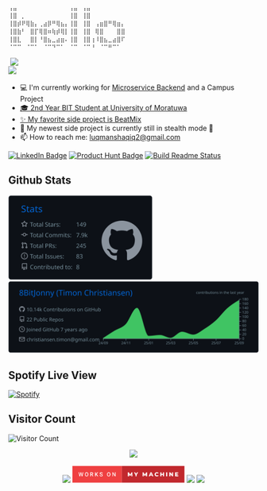 ```
⢠⣤⠀⠀⠀⠀⠀⠀⠀⠀⠀⠀⠀⠀⢠⣤⠀⢠⣤⠀⠀⠀⠀⠀⠀⠀⠀
⢸⣿⠀⡀⠀⠀⠀⠀⠀⠀⠀⠀⠀⠀⢸⣿⠀⢸⣿⠀⠀⠀⠀⠀⠀⠀⠀
⢸⣿⡾⠟⢿⣷⡄⢀⣴⡿⠛⢿⣦⡄⢸⣿⠀⢸⣿⠀⢠⣶⣿⠛⢿⣶⡄
⢸⣿⣷⠃⠀⣿⡏⢿⣿⠶⢷⡾⢿⡇⢸⣿⠀⢸⣿⠀⢿⣿⠀⠀⠀⣿⣿
⢸⣿⣇⠀⠀⣿⡇⠘⣿⣦⣀⣴⣶⠄⢸⣿⠀⢸⣿⢰⠸⣿⣦⣀⣴⣿⠏
⠈⠉⠉⠀⠈⠉⠁⠀⠈⠉⠙⠉⠁⠀⠈⠉⠀⠈⠉⠘⠀⠈⠉⠛⠉⠁⠀
```

<img align="right" width="500" src="https://media1.giphy.com/media/13HgwGsXF0aiGY/giphy.gif" />
<br/>
<img src="https://readme-typing-svg.herokuapp.com/?color=016EEA&height=18&width=300&vCenter=true&lines=Timon+Christiansen;Full+stack+Web/App+dev;Open+source+magician" />
<ul>
  <li> 💻 I'm currently working for <a href="https://github.com/super-chat">Microservice Backend</a>  and a Campus Project <a href="https://github.com/super-chat"></li>
  <li> 🎓 2nd Year BIT Student at University of Moratuwa </li>
  <li> ✨ My favorite side project is <a href="https://github.com/8BitJonny/BeatMix">BeatMix</a> </li>
  <li> 🔭 My newest side project is currently still in stealth mode 🤫 </li>
  <li> 📫 How to reach me: <a href="mailto: luqmanshaqiq2@gmail.com">luqmanshaqiq2@gmail.com</a> </li>
</li>
</ul>

<p><a href="https://www.linkedin.com/in/timonchristiansen/"><img src="https://img.shields.io/badge/-LinkedIn-0077B5?style=flat-square&amp;labelColor=0077B5&amp;logo=LinkedIn&amp;link=https://www.linkedin.com/in/timonchristiansen/" alt="LinkedIn Badge"></a>
<a href="https://www.producthunt.com/@timon_christiansen/made"><img src="https://img.shields.io/badge/-ProductHunt-da552f?style=flat-square&amp;labelColor=fff&amp;logo=Product-Hunt&amp;link=https://www.producthunt.com/@timon_christiansen/made" alt="Product Hunt Badge"></a>
<a href="https://github.com/8BitJonny/8BitJonny/actions"><img src="https://github.com/8BitJonny/8BitJonny/actions/workflows/main.yml/badge.svg" alt="Build Readme Status"></a></p>

## Github Stats

<img width="290" src="https://raw.githubusercontent.com/8BitJonny/8BitJonny/master/profile-summary-card-output/github_dark/3-stats.svg"> <img width="570" src="https://raw.githubusercontent.com/8BitJonny/8BitJonny/master/profile-summary-card-output/github_dark/0-profile-details.svg">

## Spotify Live View
[![Spotify](https://github-spotify-live.vercel.app/api/spotify)](https://open.spotify.com/user/1164145877)

## Visitor Count
![Visitor Count](https://profile-counter.glitch.me/8BitJonny/count.svg)

<p align="center">
  <img src="https://readme-typing-svg.herokuapp.com/?center=true&vCenter=true&color=016EEA&width=800&lines=This+page+is+best+viewed+in+dark+mode.;Hope+you+enjoy!;Now+we+both+probably+need+to+get+back+to+coding" />
</p>

<p align="center">
  <img height="33.9px" src="https://forthebadge.com/images/badges/built-with-love.svg">
  <img height="33.9px" src="https://github.com/8BitJonny/8BitJonny/blob/master/worksOnMyMachine.svg">
  <img height="33.9px" src="https://forthebadge.com/images/badges/powered-by-black-magic.svg">
  <img height="33.9px" src="https://forthebadge.com/images/badges/makes-people-smile.svg">
</p>


